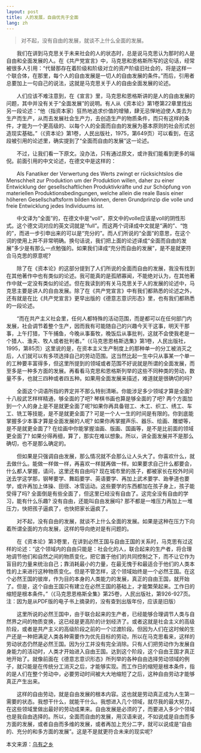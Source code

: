 ```yaml
---
layout: post
title: 人的发展，自由优先于全面
lang: zh
---
```


>对不起，没有自由的发展，就谈不上什么全面的发展。

　　我们在讲到马克思关于未来社会的人的状态时，总是说马克思认为那时的人是自由和全面发展的人。在《共产党宣言》中，马克思和恩格斯所写的这句话，经常被很多人引用：“代替那存在着阶级和阶级对立的资产阶级旧社会的，将是这样一个联合体，在那里，每个人的自由发展是一切人的自由发展的条件。”而后，引用者总要加上一句自己的说法，这就是马克思关于人的自由全面发展的论述。

　　人们应该不难注意到，在《宣言》里，马克思和恩格斯讲的是人的自由发展的问题，其中并没有关于“全面发展”的说明。有人从《资本论》第1卷第22章里找出另一段论述：“他（指资本家）狂热地追求价值的增殖，肆无忌惮地迫使人类去为生产而生产，从而去发展社会生产力，去创造生产的物质条件，而只有这样的条件，才能为一个更高级的、以每个人的全面而自由的发展为基本原则的社会形式创造现实基础。”（《资本论》第1卷，人民出版社，1975，第649页）可以看到，在这段被引用的论述里，确实提到了“全面而自由的发展”这一论述。

　　不过，让我们看一下原文。没办法，只有通过原文，或许我们能看到更多的端倪。前面引用的中文论述，在德文中是这样的：

　　Als Fanatiker der Verwertung des Werts zwingt er rücksichtslos die Menschheit zur Produktion um der Produktion willen, daher zu einer Entwicklung der gesellschaftlichen Produktivkräfte und zur Schöpfung von materiellen Produktionsbedingungen, welche allein die reale Basis einer höheren Gesellschaftsform bilden können, deren Grundprinzip die volle und freie Entwicklung jedes Individuums ist.

　　中文译为“全面”的，在德文中是“voll”，原文中的volle应该是voll的阴性形式。这个德文词对应的英文词就是“full”。而这两个词译成中文就是“满的”、“饱的”，而进一步引申出来的可以是“充分的”。而人们所说的“全面”的意思，在这个词的使用上并不非常明确。换句话说，我们把上面的论述译成“全面而自由的发展”多少是有那么一点勉强的。如果我们译成“充分而自由的发展”，是不是就更符合马克思的原意呢?

　　除了在《资本论》的这部分提到了人们所说的全面而自由的发展，我没有找到在其他著作中也有类似的论述。我可能真的是孤陋寡闻，不能绝对认为，在其他著作中就一定没有类似的论述。但在我读到的有关马克思关于人的发展的论述中，马克思主要是讲人的自由发展。除了在《共产党宣言》中有我们都熟悉的论述之外，还有就是在比《共产党宣言》更早出版的《德意志意识形态》里，也有我们都熟悉的一段论述。

　　“而在共产主义社会里，任何人都特殊的活动范围，而是都可以在任何部门内发展，社会调节着整个生产，因而我有可能随自己的兴趣今天干这事，明天干那事，上午打猎，下午捕鱼，今晚从事畜牧，晚饭后从事批判，这就不会使我老是一个猎人、渔夫、牧人或者批判者。”（《马克思恩格斯选集》第1卷，人民出版社，1995，第85页）这里说的是，在资本主义生产制度上的那种单一的分工被消灭之后，人们就可以有多项选择自己的劳动范围。这当然比起一生中只从事某一个单一的工种要丰富得多，但这里所提到的领域或者范围不好说就是所谓的全面发展，而至多是一种多方面的发展。再看看马克思和恩格斯列举的这些不同种类的劳动，数量不多，也就三四种或者四五种。如果用全面发展来描述，难道就是很确切的吗?

　　全面这个词语所指的界定并不那么特别清晰。你能涉足多少领域才算是全面? 十八般武艺样样精通，够全面的了吧? 琴棋书画也算是够全面的了吧? 两个方面加到一个人的身上是不是就更全面了呢?如果你再具备钳工、木工、织工、绣工、车工、铣工等技能，是不是就更全面了? 可是一个人一生的时间是有限的。你到底能掌握多少本事才算是全面发展的人呢? 如果你再掌握声乐、器乐、绘画、雕塑等，是不是就更全面了? 在绘画中你能掌握油画、版画、国画等，是不是比前面的领域更全面了? 如果分得再细，算了，那实在难以想象。所以，讲全面发展并不是那么确切，也不是那么确定的。

　　但如果是只强调自由发展，那么情况就不会那么让人头大了。你喜欢什么，就去做什么。能做一样做一样，再喜欢一样就再做一样。如果要求自己什么都要会，什么都人掌握，请问，这里还有自由吗? 现在城市里的孩子，都被家长在校外时间送去学这学那，钢琴要学、舞蹈要学、英语要学、再加上武术要学、跆拳道也要学，或许再加上体操、田径、冰雪运动。这些要学的东西都加在孩子身上，孩子能受得了吗? 全面倒是有些全面了，但这里已经没有自由了。这完全没有自由的学习，能有什么乐趣? 没有自由，还能叫自由发展吗? 那不都是一堆压力再加上一堆压力，快把孩子逼疯了，也快把家长逼疯了。

　　对不起，没有自由的发展，就谈不上什么全面的发展。如果是这种在压力下向着所谓全面的方向发展，这样的导向绝对是有问题的。

　　在《资本论》第3卷里，在讲到必然王国与自由王国的关系时，马克思有过这样的论述：“这个领域内的自由只能是：社会化的人，联合起来的生产者，将合理地调节他们和自然之间的物质变化，把它置于他们的共同控制之下，而不让它作为盲目的力量来统治自己；靠消耗最小的力量，在最无愧于和最适合于他们的人类本性的上来进行这种物质变化。但是不管怎样，这个领域始终是一个必然王国。在这个必然王国的彼岸，作为目的本身的人类能力的发展，真正的自由王国，就开始了。但是，这个自由王国只有建立在必然王国的基础上，才能繁荣起来。工作日的缩短是根本条件。”（《马克思恩格斯全集》第25卷，人民出版社，第926-927页。注：因为是从PDF版的电子书上摘录的，没有查到出版年份，应该是旧版）

　　这里所说的必然王国中，由于联合起来的生产者，已经能够合理调节人类与自然界之间的物质变换，这已经是更高阶的计划经济了。或者这就是社会主义的高级阶段，或者是共产主义的高级阶段之前的一个过渡阶段。但因为人们在这时候的生产还是一种把满足人类各种需要作为优先目标的劳动，所以在马克思看来，这样的劳动状态仍然是必然王国。因为分工并没有完全消除。只有人们把劳动作为发展自身能力的活动时，人类才开始进入自由王国。达到这个阶段，这个自由王国才真正地开始了。就像前面在《德意志意识形态》所列举的各种自由选择劳动领域的例子，就只能是在传统分工消灭之后，才能够实现。而工作日的缩短是根本条件，指的是人们在整个劳动中，必要劳动时间被大大地缩短了之后，这种自由劳动才能够真正产生出来。

　　这样的自由劳动，就是自由发展的根本内容。这也就是劳动真正成为人生第一需要的状态。我想干什么，就能干什么。我想进入几个领域，就尽我的最大努力，在这些领域里做出最好的劳动成果来。自由发展是必须的了，而要进入多少个领域也是我自由选择的。所以，全面而自由的发展，用汉语来说，不如说成是自由而多方面的发展，或者自由而多维的发展，或者再加上充分二字，就可以说成是“自由的、充分的和多方面的发展”。这是不是就更符合未来的现实呢?
  
本文来源：[乌有之乡](http://m.wyzxwk.com/content.php?classid=27&id=469847)
